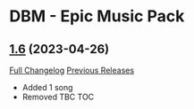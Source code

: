 # DBM - Epic Music Pack

## [1.6](https://github.com/ZelionGG/DBM-EpicMusicPack/tree/v1.6) (2023-04-26)

[Full Changelog](https://github.com/ZelionGG/DBM-EpicMusicPack/compare/v1.5.41...v1.6) [Previous Releases](https://github.com/ZelionGG/DBM-EpicMusicPack/releases)

- Added 1 song
- Removed TBC TOC